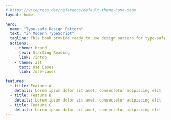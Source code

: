 ```yaml
---
# https://vitepress.dev/reference/default-theme-home-page
layout: home

hero:
  name: "Type-safe Design Pattern"
  text: "in Modern TypeScript"
  tagline: This book provide ready to use design pattern for type-safe approach in modern typescript
  actions:
    - theme: brand
      text: Starting Reading
      link: /intro
    - theme: alt
      text: Use Cases
      link: /use-cases

features:
  - title: Feature A
    details: Lorem ipsum dolor sit amet, consectetur adipiscing elit
  - title: Feature B
    details: Lorem ipsum dolor sit amet, consectetur adipiscing elit
  - title: Feature C
    details: Lorem ipsum dolor sit amet, consectetur adipiscing elit
---
```


